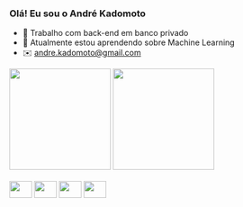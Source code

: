 ### Olá! Eu sou o André Kadomoto

- 🔭 Trabalho com back-end em banco privado
- 🌱 Atualmente estou aprendendo sobre Machine Learning
- ✉️ andre.kadomoto@gmail.com

<div>
  <img height="180em" src=https://github-readme-stats.vercel.app/api?username=andrekadomoto&show_icons=true&theme=radical>
  <img height="180em" src=https://github-readme-stats.vercel.app/api/top-langs/?username=andrekadomoto&layout=compact&theme=radical>
</div>

<div style="display: inline_block"><br>
  <img align="center" height="30" width="40" src="https://cdn.jsdelivr.net/gh/devicons/devicon/icons/python/python-original.svg">
  <img align="center" height="30" width="40" src="https://cdn.jsdelivr.net/gh/devicons/devicon/icons/visualstudio/visualstudio-plain.svg">
  <img align="center" height="30" width="40" src="https://cdn.jsdelivr.net/gh/devicons/devicon/icons/putty/putty-original.svg">
  <img align="center" height="30" width="40" src="https://cdn.jsdelivr.net/gh/devicons/devicon/icons/pandas/pandas-original-wordmark.svg" >
</div>

